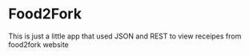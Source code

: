 # Food2Fork 
This is just a little app that used JSON and REST to view receipes from food2fork website
